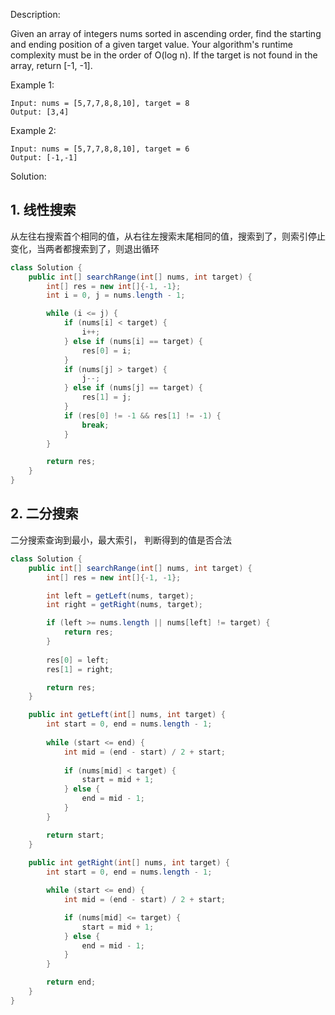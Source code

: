Description:

Given an array of integers nums sorted in ascending order, find the starting and ending position of a given target value.
Your algorithm's runtime complexity must be in the order of O(log n).
If the target is not found in the array, return [-1, -1].

Example 1:
```
Input: nums = [5,7,7,8,8,10], target = 8
Output: [3,4]
```
Example 2:
```
Input: nums = [5,7,7,8,8,10], target = 6
Output: [-1,-1]
```

Solution:

## 1. 线性搜索
从左往右搜索首个相同的值，从右往左搜索末尾相同的值，搜索到了，则索引停止变化，当两者都搜索到了，则退出循环

```java
class Solution {
    public int[] searchRange(int[] nums, int target) {
        int[] res = new int[]{-1, -1};
        int i = 0, j = nums.length - 1;

        while (i <= j) {
            if (nums[i] < target) {
                i++;
            } else if (nums[i] == target) {
                res[0] = i;
            }
            if (nums[j] > target) {
                j--;
            } else if (nums[j] == target) {
                res[1] = j;
            }
            if (res[0] != -1 && res[1] != -1) {
                break;
            }
        }

        return res;
    }
}
```

## 2. 二分搜索
二分搜索查询到最小，最大索引，
判断得到的值是否合法

```java
class Solution {
    public int[] searchRange(int[] nums, int target) {
        int[] res = new int[]{-1, -1};

        int left = getLeft(nums, target);
        int right = getRight(nums, target);

        if (left >= nums.length || nums[left] != target) {
            return res;
        }
        
        res[0] = left;
        res[1] = right;

        return res;
    }

    public int getLeft(int[] nums, int target) {
        int start = 0, end = nums.length - 1;
        
        while (start <= end) {
            int mid = (end - start) / 2 + start;
            
            if (nums[mid] < target) {
                start = mid + 1;
            } else {
                end = mid - 1;
            }
        }

        return start;
    }
    
    public int getRight(int[] nums, int target) {
        int start = 0, end = nums.length - 1;

        while (start <= end) {
            int mid = (end - start) / 2 + start;

            if (nums[mid] <= target) {
                start = mid + 1;
            } else {
                end = mid - 1;
            }
        }

        return end;
    }
}
```